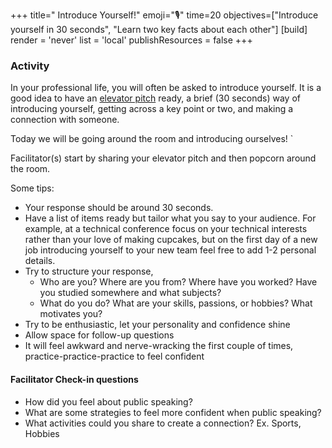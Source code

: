 +++ 
title=" Introduce Yourself!" 
emoji="🎙️"
time=20 
objectives=["Introduce yourself in 30 seconds", "Learn two key facts about each other"]
[build] 
    render = 'never' 
    list = 'local' 
    publishResources = false 
+++

### Activity

In your professional life, you will often be asked to introduce yourself. It is a good idea to have an [elevator pitch](https://careerdevelopment.princeton.edu/sites/g/files/toruqf1041/files/media/elevator_pitch.pdf) ready, a brief (30 seconds) way of introducing yourself, getting across a key point or two, and making a connection with someone.

Today we will be going around the room and introducing ourselves!     `

Facilitator(s) start by sharing your elevator pitch and then popcorn around the room.

Some tips:
- Your response should be around 30 seconds.
- Have a list of items ready but tailor what you say to your audience. For example, at a technical conference focus on your technical interests rather than your love of making cupcakes, but on the first day of a new job introducing yourself to your new team feel free to add 1-2 personal details.
- Try to structure your response, 
    - Who are you? Where are you from? Where have you worked? Have you studied somewhere and what subjects?
    - What do you do? What are your skills, passions, or hobbies? What motivates you?
- Try to be enthusiastic, let your personality and confidence shine
- Allow space for follow-up questions
- It will feel awkward and nerve-wracking the first couple of times, practice-practice-practice to feel confident

#### Facilitator Check-in questions

- How did you feel about public speaking?
- What are some strategies to feel more confident when public speaking?
- What activities could you share to create a connection? Ex. Sports, Hobbies
